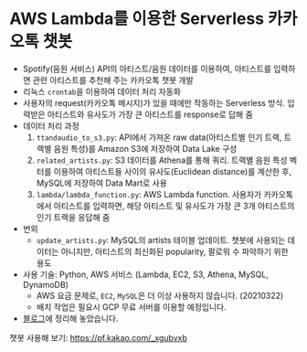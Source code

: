 # AWS Lambda를 이용한 Serverless 카카오톡 챗봇
- Spotify(음원 서비스) API의 아티스트/음원 데이터를 이용하여, 아티스트를 입력하면 관련 아티스트를 추천해 주는 카카오톡 챗봇 개발
- 리눅스 `crontab`을 이용하여 데이터 처리 자동화
- 사용자의 request(카카오톡 메시지)가 있을 때에만 작동하는 Serverless 방식. 입력받은 아티스트와 유사도가 가장 큰 아티스트를 response로 답해 줌
- 데이터 처리 과정
  1. `ttandaudio_to_s3.py`: API에서 가져온 raw data(아티스트별 인기 트랙, 트랙별 음원 특성)를 Amazon S3에 저장하여 Data Lake 구성
  2. `related_artists.py`: S3 데이터를 Athena를 통해 쿼리. 트랙별 음원 특성 벡터를 이용하여 아티스트들 사이의 유사도(Euclidean distance)를 계산한 후, MySQL에 저장하여 Data Mart로 사용
  3. `lambda/lambda_function.py`: AWS Lambda function. 사용자가 카카오톡에서 아티스트를 입력하면, 해당 아티스트 및 유사도가 가장 큰 3개 아티스트의 인기 트랙을 응답해 줌
- 번외
  - `update_artists.py`: MySQL의 artists 테이블 업데이트. 챗봇에 사용되는 데이터는 아니지만, 아티스트의 최신화된 popularity, 팔로워 수 파악하기 위한 용도
- 사용 기술: Python, AWS 서비스 (Lambda, EC2, S3, Athena, MySQL, DynamoDB)
  - AWS 요금 문제로, `EC2`, `MySQL`은 더 이상 사용하지 않습니다. (20210322)
  - 배치 작업은 필요시 GCP 무료 서버를 이용할 예정입니다.
- [블로그](https://sulmasulma.github.io/data/2020/06/03/kakaotalk-chatbot.html)에 정리해 놓았습니다.

챗봇 사용해 보기: https://pf.kakao.com/_xgubvxb
